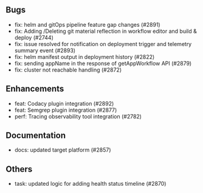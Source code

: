 ## Bugs
- fix: helm and gitOps pipeline feature gap changes (#2891)
- fix: Adding /Deleting git material reflection in workflow editor and build & deploy (#2744)
- fix: issue resolved for notification on deployment trigger and telemetry summary event (#2893)
- fix: helm manifest output in deployment history (#2822)
- fix: sending appName in the response of getAppWorkflow API (#2879)
- fix: cluster not reachable handling (#2872)
## Enhancements
- feat: Codacy plugin integration (#2892)
- feat: Semgrep plugin integration (#2877)
- perf: Tracing observability tool integration (#2782)
## Documentation
- docs: updated target platform (#2857)
## Others
- task: updated logic for adding health status timeline (#2870)
